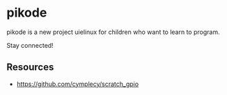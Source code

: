 pikode
======
pikode is a new project uielinux for children who want to learn to program.

Stay connected!


Resources
---
* https://github.com/cymplecy/scratch_gpio
